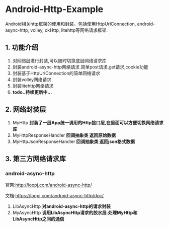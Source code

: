 # Android-Http-Example
Android相关http框架的使用和封装。包括使用HttpUrlConnection, android-async-http, volley, okHttp, litehttp等网络请求框架.

## 1. 功能介绍

1. 对网络层进行封装,可以随时切换底层网络请求库
1. 封装android-async-http网络请求.简单post请求,get请求,cookie功能
1. 封装基于HttpUrlConnection的简单网络请求
1. 封装volley网络请求
1. 封装litehttp网络请求
1. **todo..持续更新中...**


## 2. 网络封装层

1. MyHttp **封装了一层App统一调用的Http接口层,在里面可以方便切换网络请求库**
1. MyHttpResponseHandler **回调抽象类 返回原始数据**
1. MyHttpJsonResponseHandler **回调抽象类 返回json格式数据**


## 3. 第三方网络请求库

### android-async-http

官网:http://loopj.com/android-async-http/

文档:https://loopj.com/android-async-http/doc/

1. LibAsyncHttp **对android-async-http的请求封装**
1. MyAsyncHttp **调用LibAsyncHttp请求的胶水层.处理MyHttp和LibAsyncHttp之间的通信**


